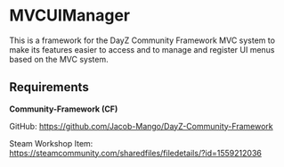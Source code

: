 # MVCUIManager
This is a framework for the DayZ Community Framework MVC system to make its features easier to access and to manage and register UI menus based on the MVC system.

## Requirements
**Community-Framework (CF)**

GitHub: https://github.com/Jacob-Mango/DayZ-Community-Framework

Steam Workshop Item: https://steamcommunity.com/sharedfiles/filedetails/?id=1559212036
